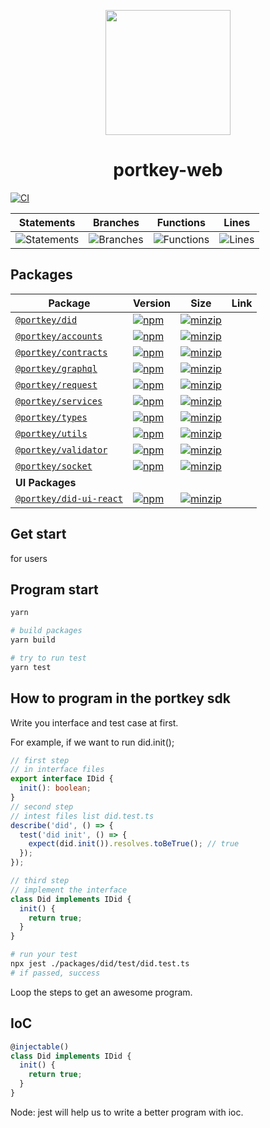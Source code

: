 <p align="center">
  <a href="https://portkeydocs.readthedocs.io/en/pre-release/PortkeyDIDSDK/index.html">
    <img width="200" src= "./logo.png"/>
  </a>
</p>

<h1 align="center">portkey-web</h1>

[![CI](https://github.com/Portkey-Wallet/portkey-web/actions/workflows/CI.yml/badge.svg)](https://github.com/Portkey-Wallet/portkey-web/actions/workflows/CI.yml)

| Statements                  | Branches                | Functions                 | Lines             |
| --------------------------- | ----------------------- | ------------------------- | ----------------- |
| ![Statements](https://img.shields.io/badge/statements-88.5%25-yellow.svg?style=flat) | ![Branches](https://img.shields.io/badge/branches-79.81%25-red.svg?style=flat) | ![Functions](https://img.shields.io/badge/functions-81.63%25-yellow.svg?style=flat) | ![Lines](https://img.shields.io/badge/lines-88.27%25-yellow.svg?style=flat) |


## Packages

| Package                                                   | Version                                                                                                                                       | Size                                                                                                                                                             | Link                                                                      |
|-----------------------------------------------------------|-----------------------------------------------------------------------------------------------------------------------------------------------|------------------------------------------------------------------------------------------------------------------------------------------------------------------|---------------------------------------------------------------------------|
| [`@portkey/did`](packages/did)                     | [![npm](https://img.shields.io/npm/v/@portkey/did)](https://www.npmjs.com/package/@portkey/did)                     | [![minzip](https://img.shields.io/bundlephobia/minzip/@portkey/did)](https://bundlephobia.com/package/@portkey/did)                     |                                                                           |
| [`@portkey/accounts`](packages/accounts)                     | [![npm](https://img.shields.io/npm/v/@portkey/accounts)](https://www.npmjs.com/package/@portkey/accounts)                     | [![minzip](https://img.shields.io/bundlephobia/minzip/@portkey/accounts)](https://bundlephobia.com/package/@portkey/accounts)                       |                                                                           |
| [`@portkey/contracts`](packages/contracts)                     | [![npm](https://img.shields.io/npm/v/@portkey/contracts)](https://www.npmjs.com/package/@portkey/contracts)                     | [![minzip](https://img.shields.io/bundlephobia/minzip/@portkey/contracts)](https://bundlephobia.com/package/@portkey/contracts) |
| [`@portkey/graphql`](packages/graphql)                     | [![npm](https://img.shields.io/npm/v/@portkey/graphql)](https://www.npmjs.com/package/@portkey/graphql)                     | [![minzip](https://img.shields.io/bundlephobia/minzip/@portkey/graphql)](https://bundlephobia.com/package/@portkey/graphql)                     |                                                                           |
| [`@portkey/request`](packages/request)                     | [![npm](https://img.shields.io/npm/v/@portkey/request)](https://www.npmjs.com/package/@portkey/request)                     | [![minzip](https://img.shields.io/bundlephobia/minzip/@portkey/request)](https://bundlephobia.com/package/@portkey/request)                                    |
| [`@portkey/services`](packages/services)                     | [![npm](https://img.shields.io/npm/v/@portkey/services)](https://www.npmjs.com/package/@portkey/services)                     | [![minzip](https://img.shields.io/bundlephobia/minzip/@portkey/services)](https://bundlephobia.com/package/@portkey/services)                                          |
| [`@portkey/types`](packages/types)                     | [![npm](https://img.shields.io/npm/v/@portkey/types)](https://www.npmjs.com/package/@portkey/types)                     | [![minzip](https://img.shields.io/bundlephobia/minzip/@portkey/types)](https://bundlephobia.com/package/@portkey/types)                 |                                                                           |
| [`@portkey/utils`](packages/utils)                     | [![npm](https://img.shields.io/npm/v/@portkey/utils)](https://www.npmjs.com/package/@portkey/utils)                     | [![minzip](https://img.shields.io/bundlephobia/minzip/@portkey/utils)](https://bundlephobia.com/package/@portkey/utils)                         |                                                                           |
| [`@portkey/validator`](packages/validator)                     | [![npm](https://img.shields.io/npm/v/@portkey/validator)](https://www.npmjs.com/package/@portkey/validator)                     | [![minzip](https://img.shields.io/bundlephobia/minzip/@portkey/validator)](https://bundlephobia.com/package/@portkey/validator)                               |                                                                           |
| [`@portkey/socket`](packages/socket)                     | [![npm](https://img.shields.io/npm/v/@portkey/utils)](https://www.npmjs.com/package/@portkey/socket)                     | [![minzip](https://img.shields.io/bundlephobia/minzip/@portkey/socket)](https://bundlephobia.com/package/@portkey/socket)|
| **UI Packages**                                            |                                                                                                                                               |                                                                                                                                                                  |                                                                           |
| [`@portkey/did-ui-react`](packages/did-ui-react)                     | [![npm](https://img.shields.io/npm/v/@portkey/did-ui-react)](https://www.npmjs.com/package/@portkey/did-ui-react)                     | [![minzip](https://img.shields.io/bundlephobia/minzip/@portkey/did-ui-react)](https://bundlephobia.com/package/@portkey/did-ui-react) 

## Get start

for users

## Program start

```bash
yarn

# build packages
yarn build

# try to run test
yarn test
```

## How to program in the portkey sdk

Write you interface and test case at first.

For example, if we want to run did.init();

```typescript
// first step
// in interface files
export interface IDid {
  init(): boolean;
}
// second step
// intest files list did.test.ts
describe('did', () => {
  test('did init', () => {
    expect(did.init()).resolves.toBeTrue(); // true
  });
});

// third step
// implement the interface
class Did implements IDid {
  init() {
    return true;
  }
}
```

```bash
# run your test
npx jest ./packages/did/test/did.test.ts
# if passed, success
```

Loop the steps to get an awesome program.

## IoC

```typescript
@injectable()
class Did implements IDid {
  init() {
    return true;
  }
}
```

Node: jest will help us to write a better program with ioc.